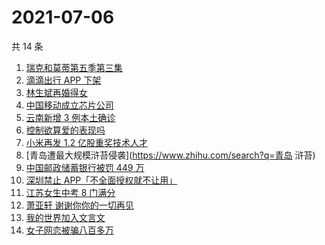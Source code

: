 # 2021-07-06

共 14 条

<!-- BEGIN ZHIHUSEARCH -->
<!-- 最后更新时间 Tue Jul 06 2021 16:09:10 GMT+0800 (China Standard Time) -->
1. [瑞克和莫蒂第五季第三集](https://www.zhihu.com/search?q=瑞克和莫蒂)
1. [滴滴出行 APP 下架](https://www.zhihu.com/search?q=滴滴下架)
1. [林生斌再婚得女](https://www.zhihu.com/search?q=林生斌)
1. [中国移动成立芯片公司](https://www.zhihu.com/search?q=中国移动)
1. [云南新增 3 例本土确诊](https://www.zhihu.com/search?q=云南疫情)
1. [控制欲算爱的表现吗](https://www.zhihu.com/search?q=扑通扑通的心)
1. [小米再发 1.2 亿股重奖技术人才](https://www.zhihu.com/search?q=小米)
1. [青岛遭最大规模浒苔侵袭](https://www.zhihu.com/search?q=青岛 浒苔)
1. [中国邮政储蓄银行被罚 449 万](https://www.zhihu.com/search?q=中国邮政储蓄银行)
1. [深圳禁止 APP「不全面授权就不让用」](https://www.zhihu.com/search?q=大数据杀熟)
1. [江苏女生中考 8 门满分](https://www.zhihu.com/search?q=中考)
1. [萧亚轩 谢谢你你的一切再见](https://www.zhihu.com/search?q=萧亚轩)
1. [我的世界加入文言文](https://www.zhihu.com/search?q=我的世界)
1. [女子网恋被骗八百多万](https://www.zhihu.com/search?q=网恋被骗)
<!-- END ZHIHUSEARCH -->
